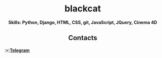 <h1 align="center">blackcat</h1>
  
<p align="center"><b>Skills: Python, Django, HTML, CSS, git, JavaScript, JQuery, Cinema 4D</b>

</p>
  
<h2 align="center">Contacts</h2>
  
<p align="center">
  
  ✉️<b>[Telegram](https://t.me/blackcatprog)</b>
  
</p>
